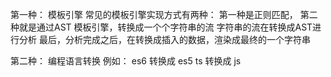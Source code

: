 第一种： 模板引擎
    常见的模板引擎实现方式有两种：
        第一种是正则匹配，
        第二种就是通过AST
            模板引擎，转换成一个个字符串的流
            字符串的流在转换成AST进行分析
            最后，分析完成之后，在转换成插入的数据，渲染成最终的一个字符串

第二种： 编程语言转换
    例如： es6 转换成 es5
           ts 转换成 js